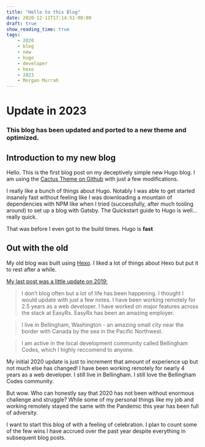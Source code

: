 ```yaml
---
title: "Hello to this Blog"
date: 2020-12-11T17:14:51-08:00
draft: true
show_reading_time: true
tags: 
    - 2020
    - blog
    - new
    - hugo
    - developer
    - hexo
    - 2023
    - Morgan Murrah
---
```

# Update in 2023

### This blog has been updated and ported to a new theme and optimized.
## Introduction to my new blog

Hello. This is the first blog post on my deceptively simple new Hugo blog.  I am using the [Cactus Theme on Github](https://github.com/monkeyWzr/hugo-theme-cactus) with just a few modifications.

I really like a bunch of things about Hugo. Notably I was able to get started insanely fast without feeling like I was downloading a mountain of dependencies with NPM like when I tried (successfully, after much tooling around) to set up a blog with Gatsby. The Quickstart guide to Hugo is well... really quick. 

That was before I even got to the build times. Hugo is __fast__

## Out with the old

My old blog was built using [Hexo](https://hexo.io/). I liked a lot of things about Hexo but put it to rest after a while.

[My last post was a little update on 2019:](https://bootstrap-hexo-blog.firebaseapp.com/2019/11/09/2019-update/)

>I don’t blog often but a lot of life has been happening. I thought I would update with just a few notes.
I have been working remotely for 2.5 years as a web developer. I have worked on major features across the stack at EasyRx. EasyRx has been an amazing employer.

>I live in Bellingham, Washington - an amazing small city near the border with Canada by the sea in the Pacific Northwest.

>I am active in the local development community called Bellingham Codes, which I highly reccomend to anyone.

My initial 2020 update is just to increment that amount of experience up but not much else has changed! I have been working remotely for nearly 4 years as a web developer. I still live in Bellingham. I still love the Bellingham Codes community.

But wow. Who can honestly say that 2020 has not been without enormous challenge and struggle? While some of my personal things like my job and working remotely stayed the same with the Pandemic this year has been full of adversity.

I want to start this blog of with a feeling of celebration. I plan to count some of the few wins I have accrued over the past year despite everything in subsequent blog posts.





